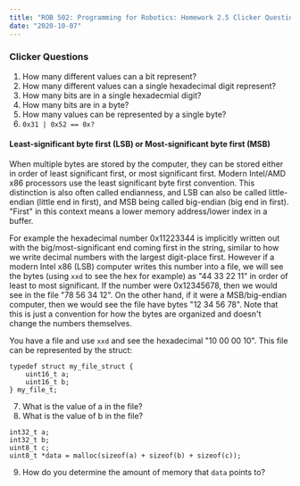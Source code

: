 ```yaml
---
title: "ROB 502: Programming for Robotics: Homework 2.5 Clicker Questions"
date: "2020-10-07"
---
```


### Clicker Questions

1. How many different values can a bit represent?
2. How many different values can a single hexadecimal digit represent?
3. How many bits are in a single hexadecmial digit?
4. How many bits are in a byte?
5. How many values can be represented by a single byte?
6. `0x31 | 0x52 == 0x?`

#### Least-significant byte first (LSB) or Most-significant byte first (MSB)

When multiple bytes are stored by the computer, they can be stored either in order of least significant first, or most significant first. Modern Intel/AMD x86 processors use the least significant byte first convention. This distinction is also often called endianness, and LSB can also be called little-endian (little end in first), and MSB being called big-endian (big end in first). "First" in this context means a lower memory address/lower index in a buffer.

For example the hexadecimal number 0x11223344 is implicitly written out with the big/most-significant end coming first in the string, similar to how we write decimal numbers with the largest digit-place first. However if a modern Intel x86 (LSB) computer writes this number into a file, we will see the bytes (using `xxd` to see the hex for example) as "44 33 22 11" in order of least to most significant. If the number were 0x12345678, then we would see in the file "78 56 34 12". On the other hand, if it were a MSB/big-endian computer, then we would see the file have bytes "12 34 56 78". Note that this is just a convention for how the bytes are organized and doesn't change the numbers themselves.

You have a file and use `xxd` and see the hexadecimal "10 00 00 10". This file can be represented by the struct:

```
typedef struct my_file_struct {
    uint16_t a;
    uint16_t b;
} my_file_t;
```

7. What is the value of a in the file?
8. What is the value of b in the file?

```
int32_t a;
int32_t b;
uint8_t c;
uint8_t *data = malloc(sizeof(a) + sizeof(b) + sizeof(c));
```

9. How do you determine the amount of memory that `data` points to?

